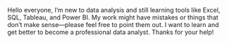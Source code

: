 Hello everyone,
I’m new to data analysis and still learning tools like Excel, SQL, Tableau, and Power BI.
My work might have mistakes or things that don’t make sense—please feel free to point them out. I want to learn and get better to become a professional data analyst.
Thanks for your help!
